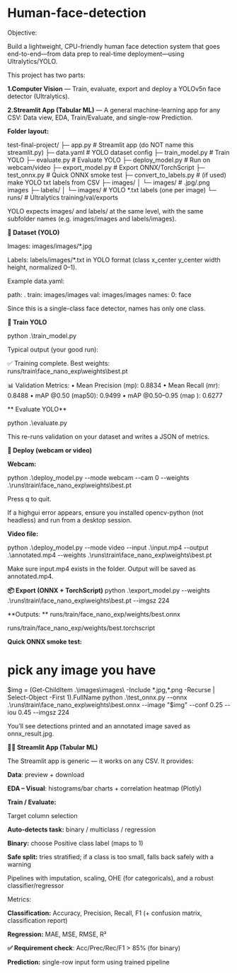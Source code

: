 # Human-face-detection

Objective:

Build a lightweight, CPU-friendly human face detection system that goes end-to-end—from data prep to real-time deployment—using Ultralytics/YOLO.

This project has two parts:

**1.Computer Vision** — Train, evaluate, export and deploy a YOLOv5n face detector (Ultralytics).

**2.Streamlit App (Tabular ML)** — A general machine-learning app for any CSV: Data view, EDA, Train/Evaluate, and single-row Prediction.

**Folder layout:**

test-final-project/
├─ app.py                         # Streamlit app (do NOT name this streamlit.py)
├─ data.yaml                      # YOLO dataset config
├─ train_model.py                 # Train YOLO
├─ evaluate.py                    # Evaluate YOLO
├─ deploy_model.py                # Run on webcam/video
├─ export_model.py                # Export ONNX/TorchScript
├─ test_onnx.py                   # Quick ONNX smoke test
├─ convert_to_labels.py           # (if used) make YOLO txt labels from CSV
├─ images/
│  └─ images/                     # .jpg/.png images
├─ labels/
│  └─ images/                     # YOLO *.txt labels (one per image)
└─ runs/                          # Ultralytics training/val/exports

YOLO expects images/ and labels/ at the same level, with the same subfolder names (e.g. images/images and labels/images).

**📁 Dataset (YOLO)**

Images: images/images/*.jpg

Labels: labels/images/*.txt in YOLO format (class x_center y_center width height, normalized 0–1).

Example data.yaml:

path: .
train: images/images
val: images/images
names:
  0: face

Since this is a single-class face detector, names has only one class.

**🚆 Train YOLO**

python .\train_model.py


Typical output (your good run):

✅ Training complete. Best weights: runs/train\face_nano_exp\weights\best.pt

📊 Validation Metrics:
  • Mean Precision (mp):   0.8834
  • Mean Recall    (mr):   0.8488
  • mAP @0.50     (map50): 0.9499
  • mAP @0.50–0.95 (map ): 0.6277

 ** Evaluate YOLO**
 
python .\evaluate.py

This re-runs validation on your dataset and writes a JSON of metrics.

**🎥 Deploy (webcam or video)**

**Webcam:**

python .\deploy_model.py --mode webcam --cam 0 --weights .\runs\train\face_nano_exp\weights\best.pt

Press q to quit.

If a highgui error appears, ensure you installed opencv-python (not headless) and run from a desktop session.

**Video file:**

python .\deploy_model.py --mode video --input .\input.mp4 --output .\annotated.mp4 --weights .\runs\train\face_nano_exp\weights\best.pt

Make sure input.mp4 exists in the folder. Output will be saved as annotated.mp4.

**📦 Export (ONNX + TorchScript)**
python .\export_model.py --weights .\runs\train\face_nano_exp\weights\best.pt --imgsz 224

**Outputs:
**
runs/train/face_nano_exp/weights/best.onnx

runs/train/face_nano_exp/weights/best.torchscript

**Quick ONNX smoke test:**

# pick any image you have
$img = (Get-ChildItem .\images\images\ -Include *.jpg,*.png -Recurse | Select-Object -First 1).FullName
python .\test_onnx.py --onnx .\runs\train\face_nano_exp\weights\best.onnx --image "$img" --conf 0.25 --iou 0.45 --imgsz 224

You’ll see detections printed and an annotated image saved as onnx_result.jpg.

**🧑‍💻 Streamlit App (Tabular ML)**

The Streamlit app is generic — it works on any CSV. It provides:

**Data**: preview + download

**EDA – Visual**: histograms/bar charts + correlation heatmap (Plotly)

**Train / Evaluate:**

Target column selection

**Auto-detects task:** binary / multiclass / regression

**Binary:** choose Positive class label (maps to 1)

**Safe split:** tries stratified; if a class is too small, falls back safely with a warning

Pipelines with imputation, scaling, OHE (for categoricals), and a robust classifier/regressor

Metrics:

**Classification:** Accuracy, Precision, Recall, F1 (+ confusion matrix, classification report)

**Regression:** MAE, MSE, RMSE, R²

**✅ Requirement check**: Acc/Prec/Rec/F1 > 85% (for binary)

**Prediction:** single-row input form using trained pipeline


